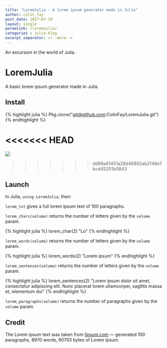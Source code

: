 ```yaml
---
title: "LoremJulia - A lorem ipsum generator made in Julia"
author: colin_fay
post_date: 2017-07-19
layout: single
permalink: /loremjulia/
categories : julia-blog
excerpt_separator: <!--more-->
---
```


An excursion in the world of Julia.

<!--more-->

# LoremJulia

A basic lorem ipsum generator made in Julia.

## Install

{% highlight julia %}
Pkg.clone("git@github.com:ColinFay/LoremJulia.git")
{% endhighlight %}

<<<<<<< HEAD
=======
![]("https://raw.githubusercontent.com/ColinFay/colinfay.github.io/master/uploads/2017/08/lorem_ipsum.jpeg")

>>>>>>> dd88a61451a28d46892ab2148e7bcd45201b0843
## Launch

In Julia, `using LoremJulia`, then:

`lorem_txt` gives a full lorem ipsum text of 100 paragraphs.

`lorem_chars(volume)` returns the number of letters given by the `volume` param.

{% highlight julia %}
lorem_char(2)
"Lo"
{% endhighlight %}

`lorem_words(volume)` returns the number of letters given by the `volume` param.

{% highlight julia %}
lorem_words(2)
"Lorem ipsum"
{% endhighlight %}

`lorem_sentences(volume)` returns the number of letters given by the `volume` param.


{% highlight julia %}
lorem_sentences(2)
"Lorem ipsum dolor sit amet, consectetur adipiscing elit. Nunc placerat lorem ullamcorper, sagittis massa et, elementum dui"
{% endhighlight %}


`lorem_paragraphs(volume)` returns the number of paragraphs given by the `volume` param.

## Credit

The Lorem ipsum text was taken from [lipsum.com](http://lipsum.com/) — generated 100 paragraphs, 8970 words, 60793 bytes of Lorem Ipsum.

